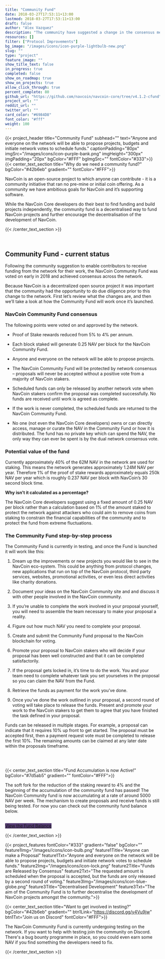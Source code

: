 ```yaml
---
title: "Community Fund"
date: 2018-03-27T17:53:11+13:00
lastmod: 2018-03-27T17:53:11+13:00
draft: false
author: "Alex Vazquez"
description: "The community have suggested a change in the consensus mechanism which would allow for community contributors to receive funding from the network for their efforts."
resources: []
filter: ["Protocol Improvements"]
bg_image: "/images/icons/icon-purple-lightbulb-new.png"
slug: ""
type: "project"
feature_image: ""
show_title_text: false
in_progress: true
completed: false
show_on_roadmap: true
show_on_projects: true
allow_click_through: true
percent_complete: 80
github_url: "https://github.com/navcoin/navcoin-core/tree/v4.1.2-cfund"
project_url: ""
reddit_url: ""
twitter_url: ""
card_color: "#6984D8"
font_color: "#fff"
weight: 100
---
```

{{< project_header
    title="Community Fund"
    subhead=""
    text="Anyone and everyone on the network will be able to propose projects, budgets and initiate network votes to schedule funds."
    captionPadding="80px"
    imgSrc="/images/icons/icon-purple-bank.png"
    imgHeight="300px"
    imgPadding="20px"
    bgColor="#FFF"
    bgImgSrc=""
    fontColor="#333">}}
{{< center_text_section
    title="Why do we need a community fund?"
    bgColor="#42b6eb"
    gradient=""
    fontColor="#FFF">}}
    <p>NavCoin is an open-source project to which anyone can contribute - it is a community initiative that ran no pre-mine or initial coin offering. As a community we have ambitious goals for NavCoin and it’s supporting software.</p>
    <p>While the NavCoin Core developers do their best to find funding and build projects independently, the community fund is a decentralised way to fund NavCoin projects and further encourage the decentralisation of the development of NavCoin.</p>
{{< /center_text_section >}}

<br />
<section class="container">

## Community Fund - current status
Following the community suggestion to enable contributors to receive funding from the network for their work, the NavCoin Community Fund was voted on early in 2018 and achieved consensus across the network.

Because NavCoin is a decentralized open source project it was important that the community had the opportunity to do due diligence prior to this change to the network.
First let’s review what the changes are, and then we’ll take a look at how the Community Fund will work once it’s launched.

### NavCoin Community Fund consensus
The following points were voted on and approved by the network.

* Proof of Stake rewards reduced from 5% to 4% per annum.

* Each block staked will generate 0.25 NAV per block for the NavCoin Community Fund.

* Anyone and everyone on the network will be able to propose projects.

* The NavCoin Community Fund will be protected by network consensus – proposals will never be accepted without a positive vote from a majority of NavCoin stakers.

* Scheduled funds can only be released by another network vote when NavCoin stakers confirm the proposal was completed successfully. No funds are received until work is agreed as complete.

* If the work is never completed, the scheduled funds are returned to the NavCoin Community Fund.

* No one (not even the NavCoin Core developers) owns or can directly access, manage or curate the NAV in the Community Fund or how it is distributed. The fund has no private key which can spend the NAV, the only way they can ever be spent is by the dual network consensus vote.

### Potential value of the fund
Currently approximately 40% of the 62M NAV in the network are used for staking. This means the network generates approximately 1.24M NAV per year. Therefore 1% of the proof of stake rewards approximately equals 250k NAV per year which is roughly 0.237 NAV per block with NavCoin’s 30 second block time.

**Why isn’t it calculated as a percentage?**

The NavCoin Core developers suggest using a fixed amount of 0.25 NAV per block rather than a calculation based on 1% of the amount staked to protect the network against attackers who could aim to remove coins from staking to constrain the financial capabilities of the community and to protect the fund from extreme fluctuations.

### The Community Fund step-by-step process
The Community Fund is currently in testing, and once the Fund is launched it will work like this:

1. Dream up the improvements or new projects you would like to see in the NavCoin eco-system. This could be anything from protocol changes, new applications that run on top of the NavCoin protocol, third party services, websites, promotional activities, or even less direct activities like charity donations.

2. Document your ideas on the NavCoin Community site and and discuss it with other people involved in the NavCoin community.

3. If you’re unable to complete the work involved in your proposal yourself, you will need to assemble the team necessary to make your proposal a reality.

4. Figure out how much NAV you need to complete your proposal.

5. Create and submit the Community Fund proposal to the NavCoin blockchain for voting.

6. Promote your proposal to NavCoin stakers who will decide if your proposal has been well constructed and that it can be completed satisfactorily.

7. If the proposal gets locked in, it’s time to do the work. You and your team need to complete whatever task you set yourselves in the proposal so you can claim the NAV from the Fund.

8. Retrieve the funds as payment for the work you’ve done.

9. Once you’ve done the work outlined in your proposal, a second round of voting will take place to release the funds. Present and promote your work to the NavCoin stakers to get them to agree that you have finished the task defined in your proposal.

Funds can be released in multiple stages. For example, a proposal can indicate that it requires 10% up front to get started. The proposal must be accepted first, then a payment request vote must be completed to release the first 10%. The remaining amounts can be claimed at any later date within the proposals timeframe.

<br /><br />
</section>
{{< center_text_section
    title="Fund Accumulation is now Active!"
    bgColor="#7d5ab5"
    gradient=""
    fontColor="#FFF">}}
    <p>The soft fork for the reduction of the staking reward to 4% and the beginning of the accumulation of the community fund has passed! The NavCoin Community fund is now accumulating at a rate of around 5000 NAV per week. The mechanism to create proposals and receive funds is still being tested. For now you can check out the community fund balance below.</p><br />
    <div class="themeix-button-group">
    <a class="themeix-btn themeix-danger smoothScroll" target="e" style="background-color: #523971" href="https://www.navexplorer.com/address/Community%20Fund">View the Fund Balance</a>
    </div>

{{< /center_text_section >}}


{{< project_features
    fontColor="#333"
    gradient="false"
    bgColor=""
    feature1Img="/images/icons/icon-bulb.png"
    feature1Title="Anyone can make a Proposal"
    feature1Txt="Anyone and everyone on the network will be able to propose projects, budgets and initiate network votes to schedule funds."
    feature2Img="/images/icons/icon-lock.png"
    feature2Title="Funds are Released by Consensus"
    feature2Txt="The requested amount is scheduled when the proposal is accepted, but the funds are only released by a second round of voting."
    feature3Img="/images/icons/icon-blue-globe.png"
    feature3Title="Decentralised Development"
    feature3Txt="The aim of the Community Fund is to further decentralise the development of NavCoin projects amongst the community.">}}

{{< center_text_section
    title="Want to get involved in testing?"
    bgColor="#42b6eb"
    gradient=""
    btn1Link="https://discord.gg/y4Vu9jw"
    btn1Txt="Join us on Discord"
    fontColor="#FFF">}}
    <p>The NavCoin Community Fund is currently undergoing testing on the network. If you want to help with testing join the community on Discord. There's a bug bounty programme in place, so you could even earn some NAV if you find something the developers need to fix.</p>
{{< /center_text_section >}}
